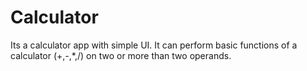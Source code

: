 # Calculator
Its a calculator app with simple UI. It can perform basic functions of a calculator (+,-,*,/) on two or more than two operands.
